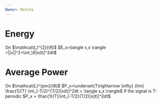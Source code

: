 ```yaml
---
Owner: Matcha
---
```

# Energy
On $\mathcal{L}^{2}(\R)$
$E_x=\langle x,x \rangle =||x||^2=\int_\R|x(t)|^2dt$
  
# Average Power
On $\mathcal{L}^{pm}(\R)$
$P_x=\underset{T\rightarrow \infty} {lim} \frac{1}{T} \int_{-T/2}^{T/2}|x(t)|^2dt = \langle x,x \rangle$
If the signal is T-periodic
$P_x = \frac{1}{T}\int_{-T/2}{T/2}|x(t)|^2dt$